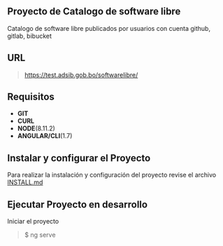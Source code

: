 ## Proyecto de Catalogo de software libre

Catalogo de software libre publicados por usuarios con cuenta github, gitlab, bibucket 

## URL

> https://test.adsib.gob.bo/softwarelibre/

## Requisitos

 - **GIT** 
 - **CURL**
 - **NODE**(8.11.2)
 - **ANGULAR/CLI**(1.7)

## Instalar y configurar el Proyecto 

Para realizar la instalación y configuración del proyecto revise el archivo [INSTALL.md](INSTALL.md)

## Ejecutar Proyecto en desarrollo

Iniciar el proyecto

> $ ng serve


